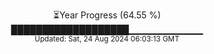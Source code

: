 <p align="center">
⏳Year Progress (64.55 %)<br>
███████████████████▁▁▁▁▁▁▁▁▁▁▁ <br>
<sub>Updated: Sat, 24 Aug 2024 06:03:13 GMT</sub>
</p>

